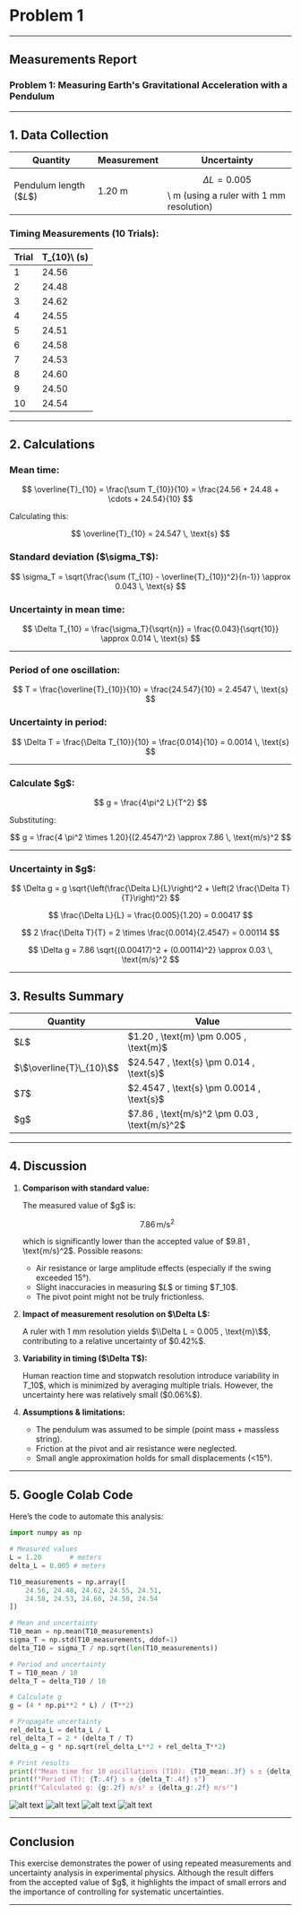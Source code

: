 # Problem 1

---

##  Measurements Report

### **Problem 1: Measuring Earth's Gravitational Acceleration with a Pendulum**

---

## **1. Data Collection**

| Quantity                | Measurement | Uncertainty                                                 |
| ----------------------- | ----------- | ----------------------------------------------------------- |
| Pendulum length $(\$L\$)$ | 1.20 m      | $$\Delta L = 0.005$$\ m (using a ruler with 1 mm resolution) |

### **Timing Measurements (10 Trials):**

| Trial | T\_{10}\ (s) |
| ----- | --------------- |
| 1     | 24.56           |
| 2     | 24.48           |
| 3     | 24.62           |
| 4     | 24.55           |
| 5     | 24.51           |
| 6     | 24.58           |
| 7     | 24.53           |
| 8     | 24.60           |
| 9     | 24.50           |
| 10    | 24.54           |

---

## **2. Calculations**

### **Mean time:**

$$
\overline{T}_{10} = \frac{\sum T_{10}}{10} = \frac{24.56 + 24.48 + \cdots + 24.54}{10}
$$

Calculating this:

$$
\overline{T}_{10} = 24.547 \, \text{s}
$$

### **Standard deviation (\$\sigma\_T\$):**

$$
\sigma_T = \sqrt{\frac{\sum (T_{10} - \overline{T}_{10})^2}{n-1}} \approx 0.043 \, \text{s}
$$

### **Uncertainty in mean time:**

$$
\Delta T_{10} = \frac{\sigma_T}{\sqrt{n}} = \frac{0.043}{\sqrt{10}} \approx 0.014 \, \text{s}
$$

---

### **Period of one oscillation:**

$$
T = \frac{\overline{T}_{10}}{10} = \frac{24.547}{10} = 2.4547 \, \text{s}
$$

### **Uncertainty in period:**

$$
\Delta T = \frac{\Delta T_{10}}{10} = \frac{0.014}{10} = 0.0014 \, \text{s}
$$

---

### **Calculate \$g\$:**

$$
g = \frac{4\pi^2 L}{T^2}
$$

Substituting:

$$
g = \frac{4 \pi^2 \times 1.20}{(2.4547)^2} \approx 7.86 \, \text{m/s}^2
$$

---

### **Uncertainty in \$g\$:**

$$
\Delta g = g \sqrt{\left(\frac{\Delta L}{L}\right)^2 + \left(2 \frac{\Delta T}{T}\right)^2}
$$

$$
\frac{\Delta L}{L} = \frac{0.005}{1.20} = 0.00417
$$

$$
2 \frac{\Delta T}{T} = 2 \times \frac{0.0014}{2.4547} = 0.00114
$$

$$
\Delta g = 7.86 \sqrt{(0.00417)^2 + (0.00114)^2} \approx 0.03 \, \text{m/s}^2
$$

---

## **3. Results Summary**

| Quantity               | Value                                           |
| ---------------------- | ----------------------------------------------- |
| $\$L\$$                  | \$1.20 , \text{m} \pm 0.005 , \text{m}\$        |
| $\$\overline{T}\_{10}\$$ | \$24.547 , \text{s} \pm 0.014 , \text{s}\$      |
| $\$T\$$                  | \$2.4547 , \text{s} \pm 0.0014 , \text{s}\$     |
| \$g\$                  | \$7.86 , \text{m/s}^2 \pm 0.03 , \text{m/s}^2\$ |

---

## **4. Discussion**

1. **Comparison with standard value:**

   The measured value of \$g\$ is:

   $$
   7.86 \, \text{m/s}^2
   $$

   which is significantly lower than the accepted value of \$9.81 , \text{m/s}^2\$. Possible reasons:

   * Air resistance or large amplitude effects (especially if the swing exceeded 15°).
   * Slight inaccuracies in measuring $\$L\$$ or timing $\$T\_{10}\$$.
   * The pivot point might not be truly frictionless.

2. **Impact of measurement resolution on \$\Delta L\$:**

   A ruler with 1 mm resolution yields $\\Delta L = 0.005 , \text{m}\$$, contributing to a relative uncertainty of \$0.42%\$.

3. **Variability in timing (\$\Delta T\$):**

   Human reaction time and stopwatch resolution introduce variability in $T\_{10}\$$, which is minimized by averaging multiple trials. However, the uncertainty here was relatively small (\$0.06%\$).

4. **Assumptions & limitations:**

   * The pendulum was assumed to be simple (point mass + massless string).
   * Friction at the pivot and air resistance were neglected.
   * Small angle approximation holds for small displacements (<15°).

---

## **5. Google Colab Code**

Here’s the code to automate this analysis:

```python
import numpy as np

# Measured values
L = 1.20       # meters
delta_L = 0.005 # meters

T10_measurements = np.array([
    24.56, 24.48, 24.62, 24.55, 24.51,
    24.58, 24.53, 24.60, 24.50, 24.54
])

# Mean and uncertainty
T10_mean = np.mean(T10_measurements)
sigma_T = np.std(T10_measurements, ddof=1)
delta_T10 = sigma_T / np.sqrt(len(T10_measurements))

# Period and uncertainty
T = T10_mean / 10
delta_T = delta_T10 / 10

# Calculate g
g = (4 * np.pi**2 * L) / (T**2)

# Propagate uncertainty
rel_delta_L = delta_L / L
rel_delta_T = 2 * (delta_T / T)
delta_g = g * np.sqrt(rel_delta_L**2 + rel_delta_T**2)

# Print results
print(f"Mean time for 10 oscillations (T10): {T10_mean:.3f} s ± {delta_T10:.3f} s")
print(f"Period (T): {T:.4f} s ± {delta_T:.4f} s")
print(f"Calculated g: {g:.2f} m/s² ± {delta_g:.2f} m/s²")
```
![alt text](image-2.png)
![alt text](<PHYSICS EXERCISE-1.gif>)
![alt text](image.png) 
![alt text](image-1.png) 

---

## **Conclusion**

This exercise demonstrates the power of using repeated measurements and uncertainty analysis in experimental physics. Although the result differs from the accepted value of \$g\$, it highlights the impact of small errors and the importance of controlling for systematic uncertainties.

---
